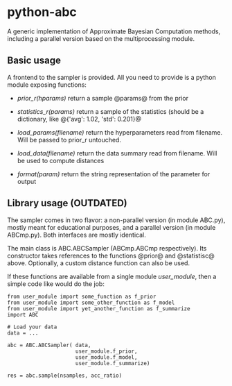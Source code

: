 python-abc
==========

A generic implementation of Approximate Bayesian Computation methods, including
a parallel version based on the multiprocessing module.


Basic usage
-----------

A frontend to the sampler is provided. All you need to provide is a python module exposing functions:

* *prior_r(hparams)*
	return a sample @params@ from the prior

* *statistics_r(params)*
	return a sample of the statistics (should be a dictionary, like @{'avg': 1.02, 'std': 0.201}@

* *load_params(filename)*
	return the hyperparameters read from filename. Will be passed to prior_r untouched.

* *load_data(filename)*
	return the data summary read from filename. Will be used to compute distances

* *format(param)*
	return the string representation of the parameter for output

Library usage (OUTDATED)
------------------------

The sampler comes in two flavor: a non-parallel version (in module ABC.py), mostly meant
for educational purposes,  and a parallel version (in module ABCmp.py). Both interfaces are mostly identical.

The main class is ABC.ABCSampler (ABCmp.ABCmp respectively). Its constructor takes references to the functions 
@prior@ and @statistisc@ above. Optionally, a custom distance function can also be used.

If these functions are available from a single module *user_module*, then a
simple code like would do the job:

    from user_module import some_function as f_prior
    from user_module import some_other_function as f_model
    from user_module import yet_another_function as f_summarize
    import ABC

    # Load your data
    data = ...

    abc = ABC.ABCSampler( data, 
                          user_module.f_prior, 
                          user_module.f_model,
                          user_module.f_summarize)
    
    res = abc.sample(nsamples, acc_ratio)

